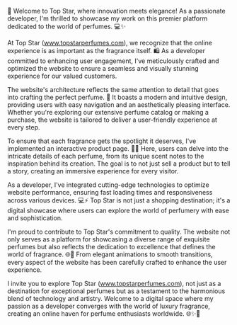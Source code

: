 🌟 Welcome to Top Star, where innovation meets elegance! As a passionate developer, I'm thrilled to showcase my work on this premier platform dedicated to the world of perfumes. 💻✨

At Top Star (www.topstarperfumes.com), we recognize that the online experience is as important as the fragrance itself. 🛍️ As a developer committed to enhancing user engagement, I've meticulously crafted and optimized the website to ensure a seamless and visually stunning experience for our valued customers.

The website's architecture reflects the same attention to detail that goes into crafting the perfect perfume. 🏰 It boasts a modern and intuitive design, providing users with easy navigation and an aesthetically pleasing interface. Whether you're exploring our extensive perfume catalog or making a purchase, the website is tailored to deliver a user-friendly experience at every step.

To ensure that each fragrance gets the spotlight it deserves, I've implemented an interactive product page. 🌺✨ Here, users can delve into the intricate details of each perfume, from its unique scent notes to the inspiration behind its creation. The goal is to not just sell a product but to tell a story, creating an immersive experience for every visitor.

As a developer, I've integrated cutting-edge technologies to optimize website performance, ensuring fast loading times and responsiveness across various devices. 💻⚡ Top Star is not just a shopping destination; it's a digital showcase where users can explore the world of perfumery with ease and sophistication.

I'm proud to contribute to Top Star's commitment to quality. The website not only serves as a platform for showcasing a diverse range of exquisite perfumes but also reflects the dedication to excellence that defines the world of fragrance. 🌐🌸 From elegant animations to smooth transitions, every aspect of the website has been carefully crafted to enhance the user experience.

I invite you to explore Top Star (www.topstarperfumes.com), not just as a destination for exceptional perfumes but as a testament to the harmonious blend of technology and artistry. Welcome to a digital space where my passion as a developer converges with the world of luxury fragrance, creating an online haven for perfume enthusiasts worldwide. 🌐✨🌹
